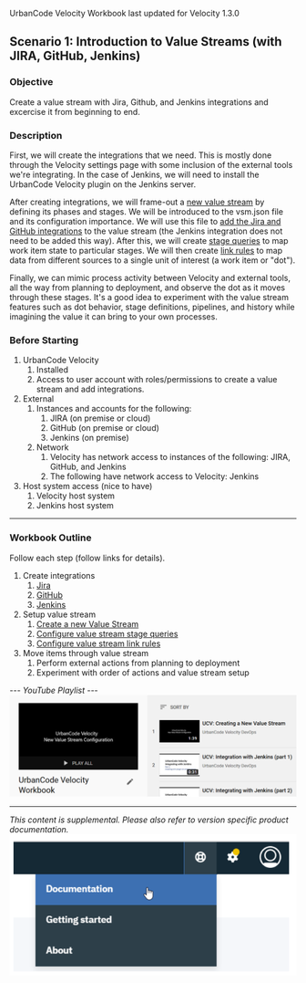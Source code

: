 UrbanCode Velocity Workbook
last updated for Velocity 1.3.0

## Scenario 1: Introduction to Value Streams (with JIRA, GitHub, Jenkins)

### Objective
Create a value stream with Jira, Github, and Jenkins integrations and excercise it from beginning to end.

### Description
First, we will create the integrations that we need. This is mostly done through the Velocity settings page with some inclusion of the external tools we're integrating. In the case of Jenkins, we will need to install the UrbanCode Velocity plugin on the Jenkins server.

After creating integrations, we will frame-out a [new value stream](valueStream/valueStream.md) by defining its phases and stages. We will be introduced to the vsm.json file and its configuration importance. We will use this file to [add the Jira and GitHub integrations](valueStream/addIntegrations/addIntegrations.md) to the value stream (the Jenkins integration does not need to be added this way). After this, we will create [stage queries](valueStream/stageQueries/stageQueries.md) to map work item state to particular stages. We will then create [link rules](valueStream/linkRules/linkRules.md) to map data from different sources to a single unit of interest (a work item or "dot").

Finally, we can mimic process activity between Velocity and external tools, all the way from planning to deployment, and observe the dot as it moves through these stages. It's a good idea to experiment with the value stream features such as dot behavior, stage definitions, pipelines, and history while imagining the value it can bring to your own processes.

### Before Starting
1. UrbanCode Velocity
   1.	Installed
    2.	Access to user account with roles/permissions to create a value stream and add integrations.
2. External
   1. Instances and accounts for the following:
      1.	JIRA (on premise or cloud)
      2.	GitHub (on premise or cloud)
      3.	Jenkins (on premise)
   2. Network
      1.	Velocity has network access to instances of the following: JIRA, GitHub, and Jenkins
      2.	The following have network access to Velocity: Jenkins
3. Host system access (nice to have)
   1.	Velocity host system
   2.	Jenkins host system

---

### Workbook Outline

Follow each step (follow links for details).

1. Create integrations
   1. [Jira](jira/jiraIntegration.md)
   2.	[GitHub](github/githubIntegration.md)
   3. [Jenkins](jenkinsPlugin/jenkinsPlugin.md)
2. Setup value stream
   1. [Create a new Value Stream](valueStream/valueStream.md)
   2. [Configure value stream stage queries](valueStream/stageQueries/stageQueries.md)
   3. [Configure value stream link rules](valueStream/linkRules/linkRules.md)
3. Move items through value stream
   1.	Perform external actions from planning to deployment
   2.	Experiment with order of actions and value stream setup

*--- YouTube Playlist ---*
[![YouTube Playlist](general/YouTubePlaylist.PNG)](https://www.youtube.com/playlist?list=PLDq88EzQBSsAcitaMxyYapVhDeHQELxXC)

---
*This content is supplemental. Please also refer to version specific product documentation.*
![Documentation can be accessed in the upper right of Velocity](general/docs.png)
